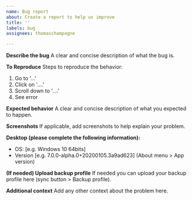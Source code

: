 ```yaml
---
name: Bug report
about: Create a report to help us improve
title: ''
labels: bug
assignees: thomaschampagne

---
```


**Describe the bug**
A clear and concise description of what the bug is.

**To Reproduce**
Steps to reproduce the behavior:
1. Go to '...'
2. Click on '....'
3. Scroll down to '....'
4. See error

**Expected behavior**
A clear and concise description of what you expected to happen.

**Screenshots**
If applicable, add screenshots to help explain your problem.

**Desktop (please complete the following information):**
 - OS: [e.g. Windows 10 64bits]
 - Version [e.g. 7.0.0-alpha.0+20200105.3a9ad623] (About menu > App version)

**(If needed) Upload backup profile**
If needed you can upload your backup profile here (sync button > Backup profile).

**Additional context**
Add any other context about the problem here.
